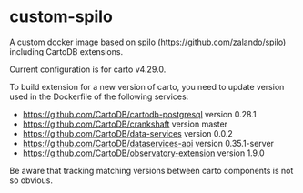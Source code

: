 # custom-spilo
A custom docker image based on spilo (https://github.com/zalando/spilo)
including CartoDB extensions.

Current configuration is for carto v4.29.0.

To build extension for a new version of carto, you need to update
version used in the Dockerfile of the following services:

- https://github.com/CartoDB/cartodb-postgresql version 0.28.1
- https://github.com/CartoDB/crankshaft version  master
- https://github.com/CartoDB/data-services version 0.0.2
- https://github.com/CartoDB/dataservices-api version 0.35.1-server
- https://github.com/CartoDB/observatory-extension version 1.9.0

Be aware that tracking matching versions between carto components is not
so obvious.
